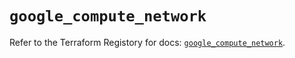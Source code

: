 # `google_compute_network`

Refer to the Terraform Registory for docs: [`google_compute_network`](https://registry.terraform.io/providers/hashicorp/google-beta/4.66.0/docs/resources/google_compute_network).
